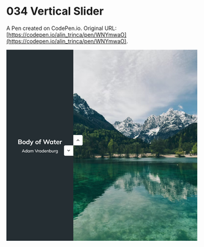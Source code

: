 # 034 Vertical Slider

A Pen created on CodePen.io. Original URL: [https://codepen.io/alin_trinca/pen/WNYmwaO](https://codepen.io/alin_trinca/pen/WNYmwaO).

![Vertical Slider Screenshot](vertical-slider.png)
